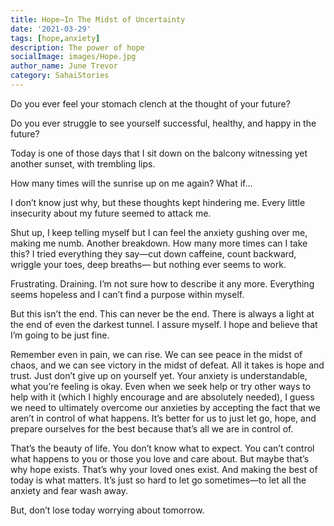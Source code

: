 ```yaml
---  
title: Hope—In The Midst of Uncertainty
date: '2021-03-29'  
tags: [hope,anxiety]  
description: The power of hope  
socialImage: images/Hope.jpg
author_name: June Trevor
category: SahaiStories
---  
```


Do you ever feel your stomach clench at the thought of your future?

Do you ever struggle to see yourself successful, healthy, and happy in the future?

Today is one of those days that I sit down on the balcony witnessing yet another sunset, with trembling lips. 

How many times will the sunrise up on me again? What if…

I don’t know just why, but these thoughts kept hindering me. Every little insecurity about my future seemed to attack me. 

Shut up, I keep telling myself but I can feel the anxiety gushing over me, making me numb. Another breakdown. How many more times can I take this? I tried everything they say—cut down caffeine, count backward, wriggle your toes, deep breaths— but nothing ever seems to work. 

Frustrating. Draining. I’m not sure how to describe it any more. Everything seems hopeless and I can’t find a purpose within myself. 

But this isn’t the end. This can never be the end. There is always a light at the end of even the darkest tunnel. I assure myself. I hope and believe that I’m going to be just fine. 

Remember even in pain, we can rise. We can see peace in the midst of chaos, and we can see victory in the midst of defeat. All it takes is hope and trust. Just don’t give up on yourself yet. Your anxiety is understandable, what you’re feeling is okay. Even when we seek help or try other ways to help with it (which I highly encourage and are absolutely needed), I guess we need to ultimately overcome our anxieties by accepting the fact that we aren’t in control of what happens. It’s better for us to just let go, hope, and prepare ourselves for the best because that’s all we are in control of. 

That’s the beauty of life. You don’t know what to expect. You can’t control what happens to you or those you love and care about. But maybe that’s why hope exists. That’s why your loved ones exist. And making the best of today is what matters. It’s just so hard to let go sometimes—to let all the anxiety and fear wash away. 

But, don’t lose today worrying about tomorrow. 
